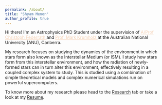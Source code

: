 ```yaml
---
permalink: /about/
title: "Shyam Menon"
author_profile: true
---
```


Hi there! I'm an Astrophysics PhD Student under the supervision of <a href="https://www.mso.anu.edu.au/~chfeder/" style="color:#F5D3B8;"> A/Prof Christoph Federrath </a> and <a href="https://www.mso.anu.edu.au/~krumholz/" style="color:#F5D3B8;"> Prof. Mark Krumholz </a> at the Australian National University (ANU), Canberra.

My research focuses on studying the dynamics of the environment in which stars form also known as the Interstellar Medium (or ISM). I study how stars form from this interstellar environment, and how the radiation of newly-formed stars can in turn alter this environment, effectively resulting in a coupled complex system to study. This is studied using a combination of simple theoretical models and complex numerical simulations run on powerful supercomputers.

To know more about my research please head to the [Research][1] tab or take a look at my [Resume][2].

[1]: /posts/
[2]: /assets/docs/Resume.pdf